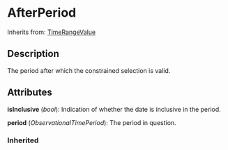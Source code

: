 
# AfterPeriod

Inherits from: [TimeRangeValue](TimeRangeValue.md)



## Description

The period after which the constrained selection is valid.


## Attributes

**isInclusive** (*bool*): Indication of whether the date is inclusive in the period.

**period** (*ObservationalTimePeriod*): The period in question.

### Inherited






